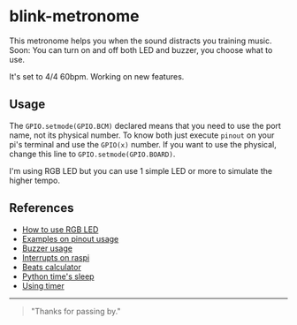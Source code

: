 # blink-metronome

This metronome helps you when the sound distracts you training music.
Soon: You can turn on and off both LED and buzzer, you choose what to use.

It's set to 4/4 60bpm. Working on new features.

## Usage

The `GPIO.setmode(GPIO.BCM)` declared means that you need to use the port name, not its physical number.
To know both just execute `pinout` on your pi's terminal and use the `GPIO(x)` number.
If you want to use the physical, change this line to `GPIO.setmode(GPIO.BOARD)`.

I'm using RGB LED but you can use 1 simple LED or more to simulate the higher tempo.

## References

- [How to use RGB LED][rp]
- [Examples on pinout usage][pu]
- [Buzzer usage][bu]
- [Interrupts on raspi][ir]
- [Beats calculator][bc]
- [Python time's sleep][pt]
- [Using timer][ut]

* * *

> "Thanks for passing by."

  [rp]: https://www.instructables.com/Raspberry-Pi-Tutorial-How-to-Use-a-RGB-LED/
  [pu]: https://raspi.tv/2013/rpi-gpio-basics-4-setting-up-rpi-gpio-numbering-systems-and-inputs
  [bu]: https://projects.raspberrypi.org/en/projects/rpi-connect-buzzer
  [ir]: https://raspi.tv/2013/how-to-use-interrupts-with-python-on-the-raspberry-pi-and-rpi-gpio
  [bc]: https://toolstud.io/music/bpm.php?bpm=100&bpm_unit=4%2F4
  [pt]: https://docs.python.org/3/library/time.html#time.sleep
  [ut]: https://stackoverflow.com/questions/377454/how-do-i-get-my-python-program-to-sleep-for-50-milliseconds